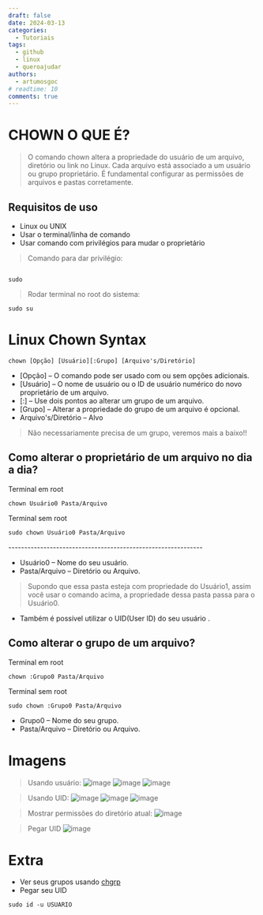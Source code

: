 ```yaml
---
draft: false 
date: 2024-03-13
categories:
  - Tutoriais
tags:
  - github
  - linux
  - queroajudar
authors:
  - artumosgoc
# readtime: 10
comments: true
---
```

# CHOWN O QUE É?

> O comando chown altera a propriedade do usuário de um arquivo, diretório ou link no Linux. Cada arquivo está associado a um usuário ou grupo proprietário. É fundamental configurar as permissões de arquivos e pastas corretamente.

## Requisitos de uso 

- Linux ou UNIX
- Usar o terminal/linha de comando
- Usar comando com privilégios para mudar o proprietário

> Comando para dar privilégio:
```console

sudo 
```
> Rodar terminal no root do sistema:
```console
sudo su
```

# 
# Linux Chown Syntax

```console 
chown [Opção] [Usuário][:Grupo] [Arquivo's/Diretório] 
```
- [Opção] – O comando pode ser usado com ou sem opções adicionais.
- [Usuário] – O nome de usuário ou o ID de usuário numérico do novo proprietário de um arquivo.
- [:] – Use dois pontos ao alterar um grupo de um arquivo.
- [Grupo] – Alterar a propriedade do grupo de um arquivo é opcional.
- Arquivo's/Diretório  – Alvo

> Não necessariamente precisa de um grupo, veremos mais a baixo!!

## Como alterar o proprietário de um arquivo no dia a dia?

 Terminal em root
```console 
chown Usuário0 Pasta/Arquivo
```
 Terminal sem root
```console 
sudo chown Usuário0 Pasta/Arquivo
```

*-------------------------------------------------------------*
- Usuário0 – Nome do seu usuário.
- Pasta/Arquivo – Diretório ou Arquivo.

> Supondo que essa pasta esteja com propriedade do Usuário1, assim você usar o comando acima, a propriedade dessa pasta passa para o Usuário0. 
- Também é possível utilizar o UID(User ID) do seu usuário .

## Como alterar o grupo de um arquivo?

 Terminal em root

```console 
chown :Grupo0 Pasta/Arquivo
```
 Terminal sem root

```console 
sudo chown :Grupo0 Pasta/Arquivo
```

- Grupo0 – Nome do seu grupo.
- Pasta/Arquivo – Diretório ou Arquivo.

# Imagens
> Usando usuário: 
![image](https://github.com/codaqui/institucional/assets/63540372/62bce262-a411-4745-a018-fda0f498ef2e)
![image](https://github.com/codaqui/institucional/assets/63540372/d4f5cbf7-17a8-4150-8061-2ac772a7f61e)
![image](https://github.com/codaqui/institucional/assets/63540372/d4738a92-75ad-4c8e-8682-5316da4bf40c)

> Usando UID:
![image](https://github.com/codaqui/institucional/assets/63540372/62bce262-a411-4745-a018-fda0f498ef2e)
![image](https://github.com/codaqui/institucional/assets/63540372/3b2ddd96-0245-48d7-a015-752e71d9bf1c)
![image](https://github.com/codaqui/institucional/assets/63540372/d4738a92-75ad-4c8e-8682-5316da4bf40c)

> Mostrar permissões do diretório atual:
![image](https://github.com/codaqui/institucional/assets/63540372/ac364ece-a253-4c2e-91d1-9147161da7b1)

> Pegar UID
![image](https://github.com/codaqui/institucional/assets/63540372/abd41bd3-7f2e-40b1-8163-f145a10c21ef)

# Extra

- Ver seus grupos usando [chgrp](https://phoenixnap-com.translate.goog/kb/chgrp-command?_x_tr_sl=en&_x_tr_tl=pt&_x_tr_hl=pt-BR&_x_tr_pto=wapp)
- Pegar seu UID

```console 
sudo id -u USUARIO
```
